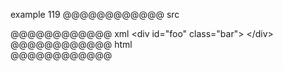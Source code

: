 example 119
@@@@@@@@@@@@ src
<div id="foo"
  class="bar">
</div>
@@@@@@@@@@@@ xml
<?xml version="1.0" encoding="UTF-8"?>
<!DOCTYPE document SYSTEM "CommonMark.dtd">
<document xmlns="http://commonmark.org/xml/1.0">
  <html_block>&lt;div id=&quot;foo&quot;
  class=&quot;bar&quot;&gt;
&lt;/div&gt;
</html_block>
</document>
@@@@@@@@@@@@ html
<div id="foo"
  class="bar">
</div>
@@@@@@@@@@@@
